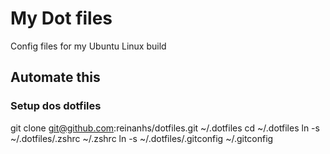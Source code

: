 # My Dot files

Config files for my Ubuntu Linux build

## Automate this

### Setup dos dotfiles
git clone git@github.com:reinanhs/dotfiles.git ~/.dotfiles
cd ~/.dotfiles
ln -s ~/.dotfiles/.zshrc ~/.zshrc
ln -s ~/.dotfiles/.gitconfig ~/.gitconfig

